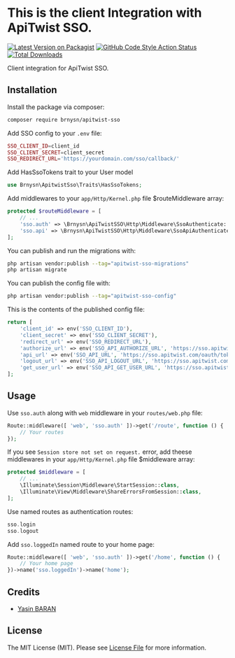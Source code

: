 
# This is the client Integration with ApiTwist SSO.

[![Latest Version on Packagist](https://img.shields.io/packagist/v/brnysn/apitwist-sso.svg?style=flat-square)](https://packagist.org/packages/brnysn/apitwist-sso)
[![GitHub Code Style Action Status](https://img.shields.io/github/workflow/status/brnysn/apitwist-sso/Fix%20PHP%20code%20style%20issues?label=code%20style)](https://github.com/brnysn/apitwist-sso/actions?query=workflow%3A"Fix+PHP+code+style+issues"+branch%3Amain)
[![Total Downloads](https://img.shields.io/packagist/dt/brnysn/apitwist-sso.svg?style=flat-square)](https://packagist.org/packages/brnysn/apitwist-sso)

Client integration for ApiTwist SSO.

## Installation

Install the package via composer:

```bash
composer require brnysn/apitwist-sso
```

Add SSO config to your `.env` file:

```php
SSO_CLIENT_ID=client_id
SSO_CLIENT_SECRET=client_secret
SSO_REDIRECT_URL='https://yourdomain.com/sso/callback/'
```

Add HasSsoTokens trait to your User model

```php
use Brnysn\ApitwistSso\Traits\HasSsoTokens;
```

Add middlewares to your `app/Http/Kernel.php` file $routeMiddleware array:

```php
protected $routeMiddleware = [
    // ...
    'sso.auth' => \Brnysn\ApiTwistSSO\Http\Middleware\SsoAuthenticate::class,
    'sso.api' => \Brnysn\ApiTwistSSO\Http\Middleware\SsoApiAuthenticate::class,
];
```

You can publish and run the migrations with:

```bash
php artisan vendor:publish --tag="apitwist-sso-migrations"
php artisan migrate
```

You can publish the config file with:

```bash
php artisan vendor:publish --tag="apitwist-sso-config"
```

This is the contents of the published config file:

```php
return [
    'client_id' => env('SSO_CLIENT_ID'),
    'client_secret' => env('SSO_CLIENT_SECRET'),
    'redirect_url' => env('SSO_REDIRECT_URL'),
    'authorize_url' => env('SSO_API_AUTHORIZE_URL', 'https://sso.apitwist.com/oauth/authorize'),
    'api_url' => env('SSO_API_URL', 'https://sso.apitwist.com/oauth/token'),
    'logout_url' => env('SSO_API_LOGOUT_URL', 'https://sso.apitwist.com/logout'),
    'get_user_url' => env('SSO_API_GET_USER_URL', 'https://sso.apitwist.com/api/user'),
];
```

## Usage

Use `sso.auth` along with `web` middleware in your `routes/web.php` file:

```php
Route::middleware([ 'web', 'sso.auth' ])->get('/route', function () {
    // Your routes
});
```

If you see `Session store not set on request.` error, add theese middlewares in your `app/Http/Kernel.php` file $middleware array:

```php
protected $middleware = [
    // ...
    \Illuminate\Session\Middleware\StartSession::class,
    \Illuminate\View\Middleware\ShareErrorsFromSession::class,
];
```

Use named routes as authentication routes:

```php
sso.login
sso.logout
```

Add `sso.loggedIn` named route to your home page:

```php
Route::middleware([ 'web', 'sso.auth' ])->get('/home', function () {
    // Your home page
})->name('sso.loggedIn')->name('home');
```


## Credits

- [Yasin BARAN](https://github.com/brnysn)

## License

The MIT License (MIT). Please see [License File](LICENSE.md) for more information.
